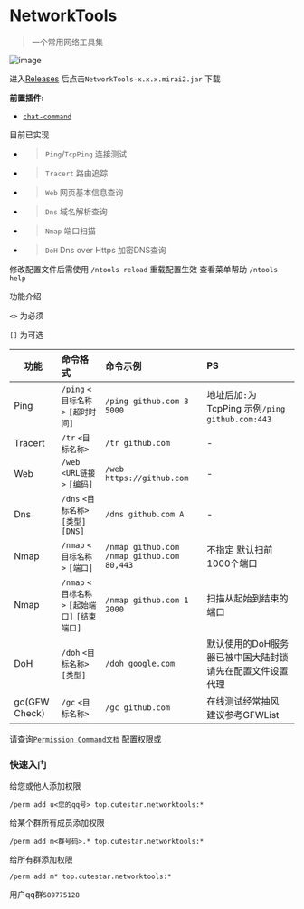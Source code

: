 # NetworkTools

> 一个常用网络工具集

![image](https://img.shields.io/github/downloads/MX233/NetworkTools/total)

进入[Releases](https://github.com/MX233/NetworkTools/releases) 后点击`NetworkTools-x.x.x.mirai2.jar` 下载

__前置插件:__
- [`chat-command`](https://github.com/project-mirai/chat-command)

目前已实现
- > `Ping`/`TcpPing` 连接测试
- > `Tracert` 路由追踪
- > `Web` 网页基本信息查询
- > `Dns` 域名解析查询
- > `Nmap` 端口扫描
- > `DoH` Dns over Https 加密DNS查询

修改配置文件后需使用 `/ntools reload` 重载配置生效
查看菜单帮助 `/ntools help`

功能介绍

`<>` 为必须

`[]` 为可选

| 功能            | 命令格式                               | 命令示例                                         | PS                                       |
|---------------|:-----------------------------------|:---------------------------------------------|:-----------------------------------------|
| Ping          | `/ping` `<目标名称>` `[超时时间]`          | `/ping github.com 3 5000`                    | 地址后加`:`为TcpPing 示例`/ping github.com:443` |
| Tracert       | `/tr` `<目标名称>`                     | `/tr github.com`                             | -                                        |
| Web           | `/web` `<URL链接>` `[编码]`            | `/web https://github.com`                    | -                                        |
| Dns           | `/dns` `<目标名称>` `[类型]` `[DNS]`     | `/dns github.com A`                          | -                                        |
| Nmap          | `/nmap` `<目标名称>` `[端口]`            | `/nmap github.com` `/nmap github.com 80,443` | 不指定 默认扫前1000个端口                          |
| Nmap          | `/nmap` `<目标名称>` `[起始端口]` `[结束端口]` | `/nmap github.com 1 2000`                    | 扫描从起始到结束的端口                              |
| DoH           | `/doh` `<目标名称>` `[类型]`             | `/doh google.com`                            | 默认使用的DoH服务器已被中国大陆封锁 请先在配置文件设置代理          |
| gc(GFW Check) | `/gc` `<目标名称>`                     | `/gc github.com`                             | 在线测试经常抽风 建议参考GFWList                     |

请查询[`Permission Command文档`](https://github.com/mamoe/mirai/blob/dev/mirai-console/docs/BuiltInCommands.md#permissioncommand) 配置权限或

### 快速入门
给您或他人添加权限
    
    /perm add u<您的qq号> top.cutestar.networktools:*

给某个群所有成员添加权限
    
    /perm add m<群号码>.* top.cutestar.networktools:*

给所有群添加权限

    /perm add m* top.cutestar.networktools:*

用户qq群`589775128`